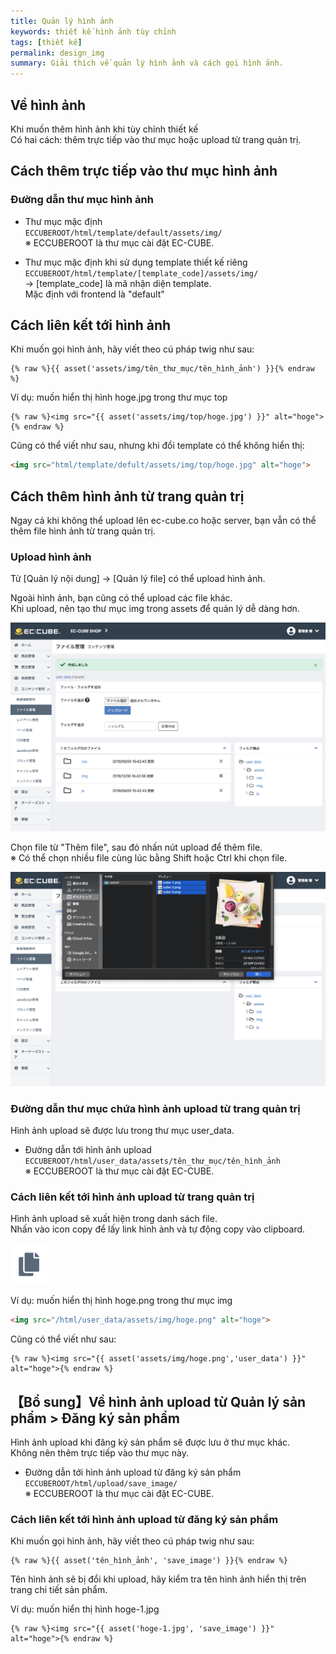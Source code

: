 ```yaml
---
title: Quản lý hình ảnh
keywords: thiết kế hình ảnh tùy chỉnh
tags: [thiết kế]
permalink: design_img
summary: Giải thích về quản lý hình ảnh và cách gọi hình ảnh.
---
```


## Về hình ảnh
Khi muốn thêm hình ảnh khi tùy chỉnh thiết kế<br>
Có hai cách: thêm trực tiếp vào thư mục hoặc upload từ trang quản trị.

## Cách thêm trực tiếp vào thư mục hình ảnh

### Đường dẫn thư mục hình ảnh

- Thư mục mặc định<br>
    `ECCUBEROOT/html/template/default/assets/img/`<br>
    ※ ECCUBEROOT là thư mục cài đặt EC-CUBE.

- Thư mục mặc định khi sử dụng template thiết kế riêng<br>
    `ECCUBEROOT/html/template/[template_code]/assets/img/`<br>
    → [template_code] là mã nhận diện template.<br>
    Mặc định với frontend là "default"


## Cách liên kết tới hình ảnh
Khi muốn gọi hình ảnh, hãy viết theo cú pháp twig như sau:
```twig
{% raw %}{{ asset('assets/img/tên_thư_mục/tên_hình_ảnh') }}{% endraw %}
```

Ví dụ: muốn hiển thị hình hoge.jpg trong thư mục top
```twig
{% raw %}<img src="{{ asset('assets/img/top/hoge.jpg') }}" alt="hoge">{% endraw %}
```

Cũng có thể viết như sau, nhưng khi đổi template có thể không hiển thị:
```html
<img src="html/template/defult/assets/img/top/hoge.jpg" alt="hoge">
```

## Cách thêm hình ảnh từ trang quản trị
Ngay cả khi không thể upload lên ec-cube.co hoặc server, bạn vẫn có thể thêm file hình ảnh từ trang quản trị.

### Upload hình ảnh
Từ [Quản lý nội dung] -> [Quản lý file] có thể upload hình ảnh.

Ngoài hình ảnh, bạn cũng có thể upload các file khác.<br>
Khi upload, nên tạo thư mục img trong assets để quản lý dễ dàng hơn.

![Thêm thư mục và hiển thị thư mục img](./images/design/design-img-01.png)

Chọn file từ "Thêm file", sau đó nhấn nút upload để thêm file.<br>
※ Có thể chọn nhiều file cùng lúc bằng Shift hoặc Ctrl khi chọn file.

![Đã thêm file](./images/design/design-img-02.png)


### Đường dẫn thư mục chứa hình ảnh upload từ trang quản trị
Hình ảnh upload sẽ được lưu trong thư mục user_data.

- Đường dẫn tới hình ảnh upload<br>
    `ECCUBEROOT/html/user_data/assets/tên_thư_mục/tên_hình_ảnh`<br>
    ※ ECCUBEROOT là thư mục cài đặt EC-CUBE.

### Cách liên kết tới hình ảnh upload từ trang quản trị
Hình ảnh upload sẽ xuất hiện trong danh sách file.<br>
Nhấn vào icon copy để lấy link hình ảnh và tự động copy vào clipboard.

![Đã thêm file](./images/design/design-img-04.png)

Ví dụ: muốn hiển thị hình hoge.png trong thư mục img
```html
<img src="/html/user_data/assets/img/hoge.png" alt="hoge">
```

Cũng có thể viết như sau:
```twig
{% raw %}<img src="{{ asset('assets/img/hoge.png','user_data') }}" alt="hoge">{% endraw %}
```


## 【Bổ sung】Về hình ảnh upload từ Quản lý sản phẩm > Đăng ký sản phẩm
Hình ảnh upload khi đăng ký sản phẩm sẽ được lưu ở thư mục khác.<br>
Không nên thêm trực tiếp vào thư mục này.

 - Đường dẫn tới hình ảnh upload từ đăng ký sản phẩm<br>
    `ECCUBEROOT/html/upload/save_image/`<br>
    ※ ECCUBEROOT là thư mục cài đặt EC-CUBE.

### Cách liên kết tới hình ảnh upload từ đăng ký sản phẩm
Khi muốn gọi hình ảnh, hãy viết theo cú pháp twig như sau:
```twig
{% raw %}{{ asset('tên_hình_ảnh', 'save_image') }}{% endraw %}
```
Tên hình ảnh sẽ bị đổi khi upload, hãy kiểm tra tên hình ảnh hiển thị trên trang chi tiết sản phẩm.

Ví dụ: muốn hiển thị hình hoge-1.jpg
```twig
{% raw %}<img src="{{ asset('hoge-1.jpg', 'save_image') }}" alt="hoge">{% endraw %}
```
